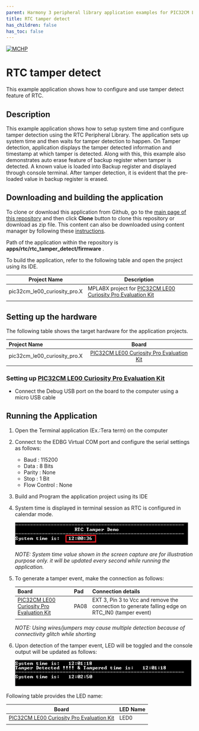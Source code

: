 ```yaml
---
parent: Harmony 3 peripheral library application examples for PIC32CM LE/LS family
title: RTC tamper detect 
has_children: false
has_toc: false
---
```


[![MCHP](https://www.microchip.com/ResourcePackages/Microchip/assets/dist/images/logo.png)](https://www.microchip.com)

# RTC tamper detect

This example application shows how to configure and use tamper detect feature of RTC.

## Description

This example application shows how to setup system time and configure tamper detection using the RTC Peripheral Library. The application sets up system time and then waits for tamper detection to happen. On Tamper detection, application displays the tamper detected information and timestamp at which tamper is detected. Along with this, this example also demonstrates auto erase feature of backup register when tamper is detected. A known value is
loaded into Backup register and displayed through console terminal. After tamper detection, it is evident that the pre-loaded value in backup register is erased.

## Downloading and building the application

To clone or download this application from Github, go to the [main page of this repository](https://github.com/Microchip-MPLAB-Harmony/csp_apps_pic32cm_le_ls) and then click **Clone** button to clone this repository or download as zip file.
This content can also be downloaded using content manager by following these [instructions](https://github.com/Microchip-MPLAB-Harmony/contentmanager/wiki).

Path of the application within the repository is **apps/rtc/rtc_tamper_detect/firmware** .

To build the application, refer to the following table and open the project using its IDE.

| Project Name      | Description                                    |
| ----------------- | ---------------------------------------------- |
| pic32cm_le00_curiosity_pro.X | MPLABX project for [PIC32CM LE00 Curiosity Pro Evaluation Kit]() |
|||

## Setting up the hardware

The following table shows the target hardware for the application projects.

| Project Name| Board|
|:---------|:---------:|
| pic32cm_le00_curiosity_pro.X | [PIC32CM LE00 Curiosity Pro Evaluation Kit]()
|||

### Setting up [PIC32CM LE00 Curiosity Pro Evaluation Kit]()

- Connect the Debug USB port on the board to the computer using a micro USB cable

## Running the Application

1. Open the Terminal application (Ex.:Tera term) on the computer
2. Connect to the EDBG Virtual COM port and configure the serial settings as follows:
    - Baud : 115200
    - Data : 8 Bits
    - Parity : None
    - Stop : 1 Bit
    - Flow Control : None
3. Build and Program the application project using its IDE
4. System time is displayed in terminal session as RTC is configured in calendar mode.

    ![output](images/output_rtc_tamper_detect_1.png)

    *NOTE: System time value shown in the screen capture are for illustration purpose only. it will be updated every second while running the application.*

5. To generate a tamper event, make the connection as follows:

    | Board      | Pad | Connection details |
    | ---------- | --- | ------------------ |
    | [PIC32CM LE00 Curiosity Pro Evaluation Kit]() | PA08 | EXT 3, Pin 3 to Vcc and remove the connection to generate falling edge on RTC_IN0 (tamper event) |
    |||

    *NOTE: Using wires/jumpers may cause multiple detection because of connectivity glitch while shorting*

6. Upon detection of the tamper event, LED will be toggled and the console output will be updated as follows:

    ![output](images/output_rtc_tamper_detect_2.png)

Following table provides the LED name:

| Board      | LED Name |
| ---------- | ---------------- |
| [PIC32CM LE00 Curiosity Pro Evaluation Kit]() | LED0 |
|||
